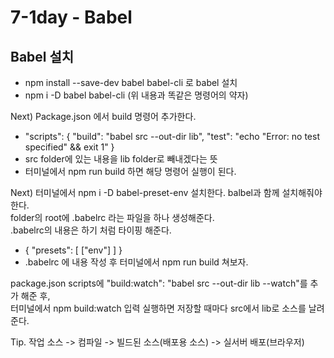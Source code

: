 # 7-1day - Babel

## Babel 설치
- npm install --save-dev babel babel-cli 로 babel 설치
- npm i -D  babel babel-cli (위 내용과 똑같은 명령어의 약자)

Next) Package.json 에서 build 명령어 추가한다.<br>
- "scripts": {
  "build": "babel src --out-dir lib",
  "test": "echo \"Error: no test specified\" && exit 1"
}
- src folder에 있는 내용을 lib folder로 빼내겠다는 뜻
- 터미널에서 npm run build 하면 해당 명령어 실행이 된다.

Next) 터미널에서 npm i  -D babel-preset-env 설치한다. balbel과 함께 설치해줘야 한다.<br>
folder의 root에 .babelrc 라는 파일을 하나 생성해준다.<br>
.babelrc의 내용은 하기 처럼 타이핑 해준다.
- {
  "presets": [
    ["env"]
  ]
}
- .babelrc 에 내용 작성 후 터미널에서 npm run build 쳐보자.

package.json scripts에 "build:watch": "babel src --out-dir lib --watch"를 추가 해준 후,<br>
터미널에서 npm build:watch 입력 실행하면 저장할 때마다 src에서 lib로 소스를 날려준다.

Tip. 작업 소스 -> 컴파일 -> 빌드된 소스(배포용 소스) -> 실서버 배포(브라우저)